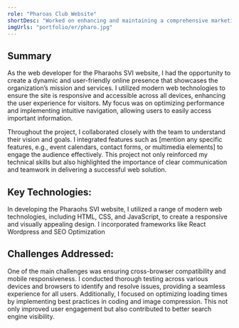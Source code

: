 ```yaml
---
role: "Pharoas Club Website"
shortDesc: "Worked on enhancing and maintaining a comprehensive marketing suite encompassing a variety of products, including.. "
imgUrls: "portfolio/er/pharo.jpg"
---
```

## Summary
As the web developer for the Pharaohs SVI website, I had the opportunity to create a dynamic and user-friendly online presence that showcases the organization’s mission and services. I utilized modern web technologies to ensure the site is responsive and accessible across all devices, enhancing the user experience for visitors. My focus was on optimizing performance and implementing intuitive navigation, allowing users to easily access important information.

Throughout the project, I collaborated closely with the team to understand their vision and goals. I integrated features such as [mention any specific features, e.g., event calendars, contact forms, or multimedia elements] to engage the audience effectively. This project not only reinforced my technical skills but also highlighted the importance of clear communication and teamwork in delivering a successful web solution.


## Key Technologies:
In developing the Pharaohs SVI website, I utilized a range of modern web technologies, including HTML, CSS, and JavaScript, to create a responsive and visually appealing design. I incorporated frameworks like React Wordpress and SEO Optimization
## Challenges Addressed:
One of the main challenges was ensuring cross-browser compatibility and mobile responsiveness. I conducted thorough testing across various devices and browsers to identify and resolve issues, providing a seamless experience for all users. Additionally, I focused on optimizing loading times by implementing best practices in coding and image compression. This not only improved user engagement but also contributed to better search engine visibility.

